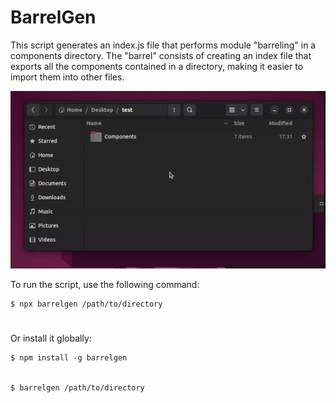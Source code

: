 # BarrelGen

This script generates an index.js file that performs module "barreling" in a components directory. The "barrel" consists of creating an index file that exports all the components contained in a directory, making it easier to import them into other files.

![gif](/barrel-gen.gif)

To run the script, use the following command:

```
$ npx barrelgen /path/to/directory
```
#

Or install it globally:
```
$ npm install -g barrelgen


$ barrelgen /path/to/directory
```


